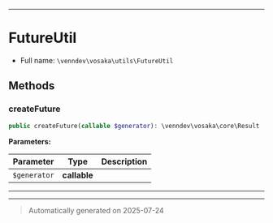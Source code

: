 ***

# FutureUtil





* Full name: `\venndev\vosaka\utils\FutureUtil`




## Methods


### createFuture



```php
public createFuture(callable $generator): \venndev\vosaka\core\Result
```








**Parameters:**

| Parameter | Type | Description |
|-----------|------|-------------|
| `$generator` | **callable** |  |





***

***
> Automatically generated on 2025-07-24

